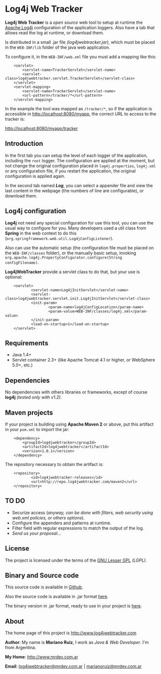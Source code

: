 Log4j Web Tracker
=================

**Log4j Web Tracker** is a _open source_ web tool to setup at runtime the [Apache Log4j](http://logging.apache.org/log4j/) configuration of the application loggers. Also have  a tab that allows read the log at runtime, or download them.

Is distributed in a small .jar file _(log4jwebtracker.jar)_, which must be placed in the `WEB-INF/lib` folder of the java web application.

To configure it, in the `WEB-INF/web.xml` file you must add a mapping like this:

        <servlet>
            <servlet-name>TrackerServlet</servlet-name>
            <servlet-class>log4jwebtracker.servlet.TrackerServlet</servlet-class>
        </servlet>
        <servlet-mapping>
            <servlet-name>TrackerServlet</servlet-name>
            <url-pattern>/tracker/*</url-pattern>
        </servlet-mapping>

In the example the tool was mapped as `/tracker/*`, so if the application is accessible in [http://localhost:8080/myapp](http://localhost:8080/myapp), the correct URL to access to the tracker is:

[http://localhost:8080/myapp/tracker](http://localhost:8080/myapp/tracker)


Introduction
------------

In the first tab you can setup the level of each logger of the application, including the `root` logger. The configuration are applied at the moment, but not change the original configuration placed in `log4j.properties`, `log4j.xml` or any configuration file, if you restart the application, the original configuration is applied again.

In the second tab named _**Log**_, you can select a appender file and view the last content in the webpage (the numbers of line are configurable), or download them.


Log4j configuration
-------------------

**Log4j** not need any special configuration for use this tool, you can use the usual way to configure for you. Many developers used a util class from **Spring** in the web context to do this (`org.springframework.web.util.Log4jConfigListener`).

Also can use the automatic setup (the configuration file must be placed on the `WEB-INF/classes` folder), or the manually basic setup, invoking `org.apache.log4j.PropertyConfigurator.configure(String configFilename)`.

**Log4jWebTracker** provide a servlet class to do that, but your use is optional:

        <servlet>
                <servlet-name>Log4jInitServlet</servlet-name>
                <servlet-class>log4jwebtracker.servlet.init.Log4jInitServlet</servlet-class>
                <init-param>
                        <param-name>log4jConfigLocation</param-name>
                        <param-value>WEB-INF/classes/log4j.xml</param-value>
                </init-param>
                <load-on-startup>1</load-on-startup>
        </servlet>



Requirements
------------

* Java 1.4+
* Servlet container 2.3+ (like Apache Tomcat 4.1 or higher, or WebSphere 5.0+, etc.)


Dependencies
------------
No dependencies with others libraries or frameworks, except of course **log4j** _(tested only with v1.2)_.


Maven projects
--------------

If your project is building using **Apache Maven 2** or above, put this artifact in your `pom.xml` to import the jar:

        <dependency>
            <groupId>log4jwebtracker</groupId>
            <artifactId>log4jwebtracker</artifactId>
            <version>1.0.1</version>
        </dependency>


The repository necessary to obtain the artifact is:

        <repository>
                <id>log4jwebtracker-releases</id>
                <url>http://repo.log4jwebtracker.com/maven2</url>
        </repository>


TO DO
-----

* Securize access (_anyway, can be done with filters, web security using web.xml policies, or others options_).
* Configure the appenders and patterns at runtime.
* Filter field with regular expressions to match the output of the log.
* _Send us your proposal..._


License
-------

The project is licensed under the terms of the [GNU Lesser GPL](http://www.gnu.org/licenses/lgpl.html) _(LGPL)_.


Binary and Source code
----------------------

This source code is available in [Github](https://github.com/mrsarm/log4jwebtracker).

Also the source code is available in .jar format [here](http://www.log4jwebtracker.com/documents/14713/14799/log4jwebtracker-sources.jar).

The binary version in .jar format, ready to use in your project is [here](http://www.log4jwebtracker.com/documents/14713/14799/log4jwebtracker.jar).


About
-----

The home page of this project is http://www.log4jwebtracker.com

**Author**: My name is **Mariano Ruiz**, I work as _Java & Web Developer_. I'm from Argentina.

**My Home**: http://www.mrdev.com.ar

**Email**: [log4jwebtracker@mrdev.com.ar](mailto:log4jwebtracker@mrdev.com.ar) | [marianoruiz@mrdev.com.ar](mailto:marianoruiz@mrdev.com.ar)
